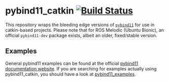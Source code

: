 # pybind11_catkin [![Build Status](https://travis-ci.org/ipab-slmc/pybind11_catkin.svg?branch=master)](https://travis-ci.org/ipab-slmc/pybind11_catkin)

This repository wraps the bleeding edge versions of [``pybind11``](https://github.com/pybind/pybind11/) for use in catkin-based projects. Please note that for ROS Melodic (Ubuntu Bionic), an official ``pybind11-dev`` package exists, albeit an older, fixed/stable version.

## Examples
General pybind11 examples can be found at the official [pybind11 documentation website](https://pybind11.readthedocs.io/en/stable/intro.html). If you are searching for examples actually using pybind11_catkin, you should have a look at [pybind11_examples](https://github.com/arturmiller/pybind11_examples).
